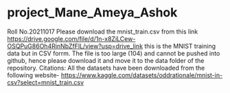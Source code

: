 # project_Mane_Ameya_Ashok
Roll No.20211017
Please download the mnist_train.csv from this link https://drive.google.com/file/d/1n-x8ZiLCew-OSQPuG86Oh4RjnNbZfFlL/view?usp=drive_link
this is the MNIST training data but in CSV forrm. The file is too large (104) and cannot be pushed into github, hence please download it and move it to the data folder of the repository. 
Citations: All the datasets have been downloaded from the following website- https://www.kaggle.com/datasets/oddrationale/mnist-in-csv?select=mnist_train.csv
